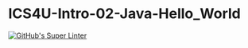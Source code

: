 # ICS4U-Intro-02-Java-Hello_World

[![GitHub's Super Linter](https://github.com/ICS4U-Programming-Ina-T/ICS4U-Intro-02-Java-Hello_World/workflows/GitHub's%20Super%20Linter/badge.svg)](https://github.com/ICS4U-Programming-Ina-T/ICS4U-Intro-02-Java-Hello_World/actions)
